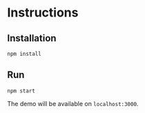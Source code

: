 # Instructions

## Installation

`npm install`

## Run

`npm start`

The demo will be available on `localhost:3000`.
